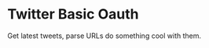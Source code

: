 Twitter Basic Oauth
=======================

Get latest tweets, parse URLs do something cool with them.
